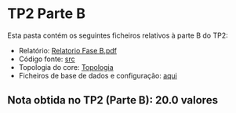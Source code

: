 # TP2 Parte B

Esta pasta contém os seguintes ficheiros relativos à parte B do TP2:
- Relatório: [Relatorio Fase B.pdf](./Relatorio%20Fase%20B.pdf) 
- Código fonte: [src](./src)
- Topologia do core: [Topologia](./src/topologiatp2_1.imn)
- Ficheiros de base de dados e configuração: [aqui](./src/files/)

## Nota obtida no TP2 (Parte B): 20.0 valores
